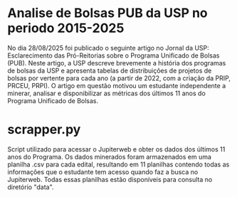 # Analise de Bolsas PUB da USP no periodo 2015-2025

No dia 28/08/2025 foi publicado o seguinte artigo no Jornal da USP: Esclarecimento das Pró-Reitorias sobre o Programa Unificado de Bolsas (PUB). Neste artigo, a USP descreve brevemente a história dos programas de bolsas da USP e apresenta tabelas de distribuições de projetos de bolsas por vertente para cada ano (a partir de 2022, com a criação da PRIP, PRCEU, PRPI). O artigo em questão motivou um estudante independente a minerar, analisar e disponibilizar as métricas dos últimos 11 anos do Programa Unificado de Bolsas.

# scrapper.py
Script utilizado para acessar o Jupiterweb e obter os dados dos últimos 11 anos do Programa.
Os dados minerados foram armazenados em uma planilha .csv para cada edital, resultando em 11 planilhas contendo todas as informações que o estudante tem acesso quando faz a busca no Jupiterweb. Todas essas planilhas estão disponíveis para consulta no diretório "data".



